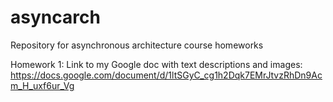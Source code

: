 # asyncarch
Repository for asynchronous architecture course homeworks

Homework 1:
Link to my Google doc with text descriptions and images:
https://docs.google.com/document/d/1ltSGyC_cg1h2Dqk7EMrJtvzRhDn9Acm_H_uxf6ur_Vg
